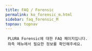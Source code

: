 ```yaml
---
title: FAQ / Forensic
permalink: ko_forensic_m.html
sidebar: faq_forensic_M
topnav: topnav
---
```


     PLURA Forensic에 대한 FAQ 페이지입니다.
     좌측 메뉴에서 필요한 정보를 확인해주세요.
